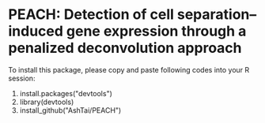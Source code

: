 # PEACH: Detection of cell separation–induced gene expression through a penalized deconvolution approach
 To install this package, please copy and paste following codes into your R session:

1. install.packages("devtools")
2. library(devtools)
3. install_github("AshTai/PEACH")
